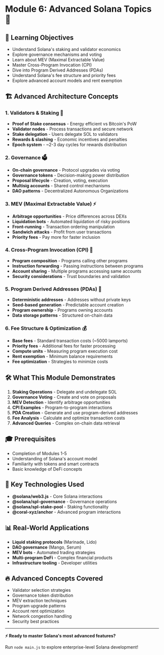 # Module 6: Advanced Solana Topics 🚀

## 🎯 Learning Objectives
- Understand Solana's staking and validator economics
- Explore governance mechanisms and voting
- Learn about MEV (Maximal Extractable Value)
- Master Cross-Program Invocation (CPI)
- Dive into Program Derived Addresses (PDAs)
- Understand Solana's fee structure and priority fees
- Explore advanced account models and rent exemption

## 🏗️ Advanced Architecture Concepts

### 1. **Validators & Staking** 🔐
- **Proof of Stake consensus** - Energy efficient vs Bitcoin's PoW
- **Validator nodes** - Process transactions and secure network
- **Stake delegation** - Users delegate SOL to validators
- **Rewards & slashing** - Economic incentives and penalties
- **Epoch system** - ~2-3 day cycles for rewards distribution

### 2. **Governance** 🗳️
- **On-chain governance** - Protocol upgrades via voting
- **Governance tokens** - Decision-making power distribution  
- **Proposal lifecycle** - Creation, voting, execution
- **Multisig accounts** - Shared control mechanisms
- **DAO patterns** - Decentralized Autonomous Organizations

### 3. **MEV (Maximal Extractable Value)** ⚡
- **Arbitrage opportunities** - Price differences across DEXs
- **Liquidation bots** - Automated liquidation of risky positions
- **Front-running** - Transaction ordering manipulation
- **Sandwich attacks** - Profit from user transactions
- **Priority fees** - Pay more for faster inclusion

### 4. **Cross-Program Invocation (CPI)** 🔗
- **Program composition** - Programs calling other programs
- **Instruction forwarding** - Passing instructions between programs
- **Account sharing** - Multiple programs accessing same accounts
- **Security considerations** - Trust boundaries and validation

### 5. **Program Derived Addresses (PDAs)** 🎯
- **Deterministic addresses** - Addresses without private keys
- **Seed-based generation** - Predictable account creation
- **Program ownership** - Programs owning accounts
- **Data storage patterns** - Structured on-chain data

### 6. **Fee Structure & Optimization** 💰
- **Base fees** - Standard transaction costs (~5000 lamports)
- **Priority fees** - Additional fees for faster processing
- **Compute units** - Measuring program execution cost
- **Rent exemption** - Minimum balance requirements
- **Fee optimization** - Strategies to minimize costs

## 🛠️ What This Module Demonstrates

1. **Staking Operations** - Delegate and undelegate SOL
2. **Governance Voting** - Create and vote on proposals
3. **MEV Detection** - Identify arbitrage opportunities
4. **CPI Examples** - Program-to-program interactions
5. **PDA Creation** - Generate and use program-derived addresses
6. **Fee Analysis** - Calculate and optimize transaction costs
7. **Advanced Queries** - Complex on-chain data retrieval

## 🎓 Prerequisites
- Completion of Modules 1-5
- Understanding of Solana's account model
- Familiarity with tokens and smart contracts
- Basic knowledge of DeFi concepts

## 🚀 Key Technologies Used
- **@solana/web3.js** - Core Solana interactions
- **@solana/spl-governance** - Governance operations
- **@solana/spl-stake-pool** - Staking functionality
- **@coral-xyz/anchor** - Advanced program interactions

## 📊 Real-World Applications
- **Liquid staking protocols** (Marinade, Lido)
- **DAO governance** (Mango, Serum)
- **MEV bots** - Automated trading strategies
- **Multi-program DeFi** - Complex financial products
- **Infrastructure tooling** - Developer utilities

## 🔥 Advanced Concepts Covered
- Validator selection strategies
- Governance token distribution
- MEV extraction techniques
- Program upgrade patterns
- Account rent optimization
- Network congestion handling
- Security best practices

---

**⚡ Ready to master Solana's most advanced features?**

Run `node main.js` to explore enterprise-level Solana development!
